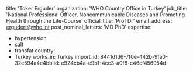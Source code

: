 title: 'Toker Erguder'
organization: 'WHO Country Office in Turkey'
job_title: 'National Professional Officer, Noncommunicable Diseases and Promoting Health through the Life-Course'
official_title: 'Prof Dr'
email_address: ergudert@who.int
post_nominal_letters: 'MD PhD'
expertise:
  - hypertension
  - salt
  - transfat
country:
  - Turkey
works_in: Turkey
import_id: 8441d1d6-7f0e-442b-9fa0-32e594a4e4bb
id: e924cb4a-e9b1-4cc3-a0f8-c46cf456954d
